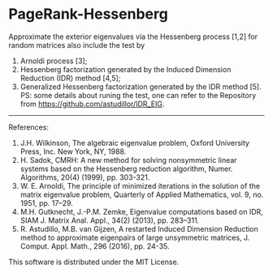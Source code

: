 # PageRank-Hessenberg
Approximate the exterior eigenvalues via the Hessenberg process [1,2] for random matrices
also include the test by
1) Arnoldi process [3];
2) Hessenberg factorization generated by the Induced Dimension Reduction (IDR) method [4,5];
3) Generalized Hessenberg factorization generated by the IDR method [5].
PS: some details about runing the test, one can refer to the Repository from https://github.com/astudillor/IDR_EIG.
----------------------------------------------------------------------------------
References:
1. J.H. Wilkinson, The algebraic eigenvalue problem, Oxford University Press, Inc. New York, NY, 1988.
2. H. Sadok, CMRH: A new method for solving nonsymmetric linear systems based on the Hessenberg reduction 
algorithm, Numer. Algorithms, 20(4) (1999), pp. 303-321.
3. W. E. Arnoldi, The principle of minimized iterations in the solution of the matrix eigenvalue 
problem, Quarterly of Applied Mathematics, vol. 9, no. 1951, pp. 17–29.
4. M.H. Gutknecht, J.-P.M. Zemke, Eigenvalue computations based on IDR, SIAM J. Matrix Anal. Appl., 
34(2) (2013), pp. 283–311.
5. R. Astudillo, M.B. van Gijzen, A restarted Induced Dimension Reduction method to approximate 
eigenpairs of large unsymmetric matrices, J. Comput. Appl. Math., 296 (2016), pp. 24-35.

This software is distributed under the MIT License.
